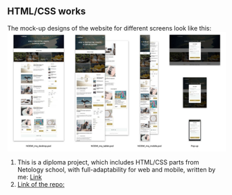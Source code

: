 ## HTML/CSS works

The mock-up designs of the website for different screens look like this:
![Layout](img/layouts.jpg)

1. This is a diploma project, which includes HTML/CSS parts from Netology school, with full-adaptability for web and mobile, written by me: [Link](https://viktortkachev.github.io/mq-diplom/)
2. [Link of the repo:](https://github.com/ViktorTkachev/mq-diplom)
